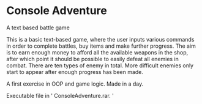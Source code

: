 # Console Adventure
A text based battle game

This is a basic text-based game, where the user inputs various commands in order to complete battles,
buy items and make further progress. The aim is to earn enough money to afford all the available weapons
in the shop, after which point it should be possible to easily defeat all enemies in combat. There are
ten types of enemy in total. More difficult enemies only start to appear after enough progress has been made.

A first exercise in OOP and game logic. Made in a day.

Executable file in ' ConsoleAdventure.rar. '
